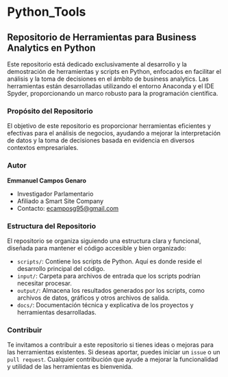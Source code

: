 # Python_Tools

## Repositorio de Herramientas para Business Analytics en Python

Este repositorio está dedicado exclusivamente al desarrollo y la demostración de herramientas y scripts en Python, enfocados en facilitar el análisis y la toma de decisiones en el ámbito de business analytics. Las herramientas están desarrolladas utilizando el entorno Anaconda y el IDE Spyder, proporcionando un marco robusto para la programación científica.

### Propósito del Repositorio

El objetivo de este repositorio es proporcionar herramientas eficientes y efectivas para el análisis de negocios, ayudando a mejorar la interpretación de datos y la toma de decisiones basada en evidencia en diversos contextos empresariales.

### Autor

**Emmanuel Campos Genaro**
- Investigador Parlamentario
- Afiliado a Smart Site Company
- Contacto: ecamposg95@gmail.com

### Estructura del Repositorio

El repositorio se organiza siguiendo una estructura clara y funcional, diseñada para mantener el código accesible y bien organizado:

- `scripts/`: Contiene los scripts de Python. Aquí es donde reside el desarrollo principal del código.
- `input/`: Carpeta para archivos de entrada que los scripts podrían necesitar procesar.
- `output/`: Almacena los resultados generados por los scripts, como archivos de datos, gráficos y otros archivos de salida.
- `docs/`: Documentación técnica y explicativa de los proyectos y herramientas desarrolladas.

### Contribuir

Te invitamos a contribuir a este repositorio si tienes ideas o mejoras para las herramientas existentes. Si deseas aportar, puedes iniciar un `issue` o un `pull request`. Cualquier contribución que ayude a mejorar la funcionalidad y utilidad de las herramientas es bienvenida.
